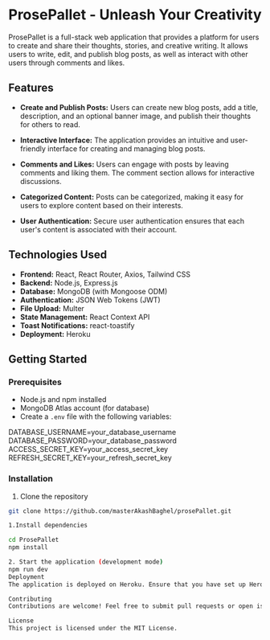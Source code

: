  # ProsePallet - Unleash Your Creativity

ProsePallet is a full-stack web application that provides a platform for users to create and share their thoughts, stories, and creative writing. It allows users to write, edit, and publish blog posts, as well as interact with other users through comments and likes.

## Features

- **Create and Publish Posts:** Users can create new blog posts, add a title, description, and an optional banner image, and publish their thoughts for others to read.

- **Interactive Interface:** The application provides an intuitive and user-friendly interface for creating and managing blog posts.

- **Comments and Likes:** Users can engage with posts by leaving comments and liking them. The comment section allows for interactive discussions.

- **Categorized Content:** Posts can be categorized, making it easy for users to explore content based on their interests.

- **User Authentication:** Secure user authentication ensures that each user's content is associated with their account.

## Technologies Used

- **Frontend:** React, React Router, Axios, Tailwind CSS
- **Backend:** Node.js, Express.js
- **Database:** MongoDB (with Mongoose ODM)
- **Authentication:** JSON Web Tokens (JWT)
- **File Upload:** Multer
- **State Management:** React Context API
- **Toast Notifications:** react-toastify
- **Deployment:** Heroku

## Getting Started

### Prerequisites

- Node.js and npm installed
- MongoDB Atlas account (for database)
- Create a `.env` file with the following variables:

DATABASE_USERNAME=your_database_username
DATABASE_PASSWORD=your_database_password
ACCESS_SECRET_KEY=your_access_secret_key
REFRESH_SECRET_KEY=your_refresh_secret_key


### Installation

1. Clone the repository
 ```bash
 git clone https://github.com/masterAkashBaghel/prosePallet.git

1.Install dependencies

cd ProsePallet
npm install

2. Start the application (development mode)
npm run dev
Deployment
The application is deployed on Heroku. Ensure that you have set up Heroku and MongoDB Atlas for production deployment.

Contributing
Contributions are welcome! Feel free to submit pull requests or open issues.

License
This project is licensed under the MIT License.